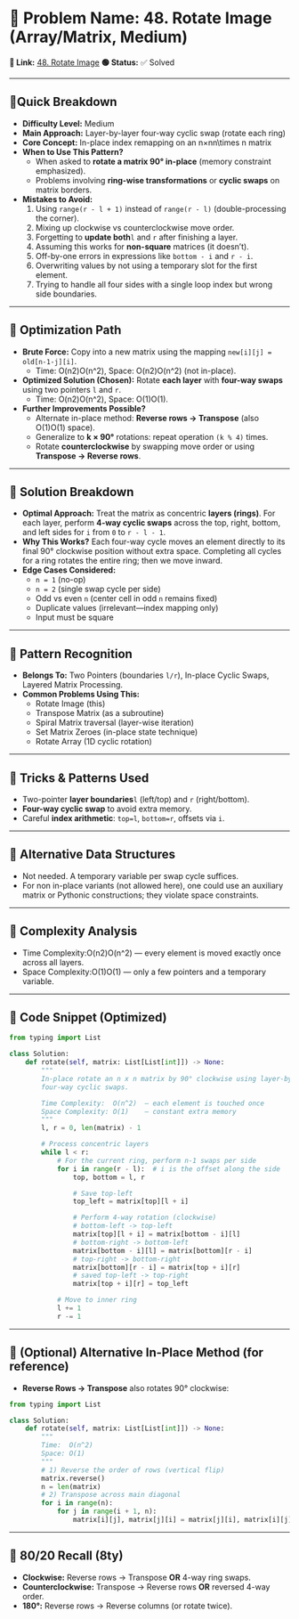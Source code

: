 # 🔹 Problem Name: 48. Rotate Image (Array/Matrix, Medium)

**🔗 Link:** [48. Rotate Image](https://leetcode.com/problems/rotate-image/)
**🟢 Status:** ✅ Solved

---

## 🔹Quick Breakdown

* **Difficulty Level:** Medium
* **Main Approach:** Layer-by-layer four-way cyclic swap (rotate each ring)
* **Core Concept:** In-place index remapping on an n×nn\\times n matrix
* **When to Use This Pattern?**
  * When asked to **rotate a matrix 90° in-place** (memory constraint emphasized).
  * Problems involving **ring-wise transformations** or **cyclic swaps** on matrix borders.
* **Mistakes to Avoid:**
  1. Using `range(r - l + 1)` instead of `range(r - l)` (double-processing the corner).
  2. Mixing up clockwise vs counterclockwise move order.
  3. Forgetting to **update both**`l` and `r` after finishing a layer.
  4. Assuming this works for **non-square** matrices (it doesn’t).
  5. Off-by-one errors in expressions like `bottom - i` and `r - i`.
  6. Overwriting values by not using a temporary slot for the first element.
  7. Trying to handle all four sides with a single loop index but wrong side boundaries.

---

## 🔹 Optimization Path

* **Brute Force:** Copy into a new matrix using the mapping `new[i][j] = old[n-1-j][i]`.
  * Time: O(n2)O(n^2), Space: O(n2)O(n^2) (not in-place).
* **Optimized Solution (Chosen):** Rotate **each layer** with **four-way swaps** using two pointers `l` and `r`.
  * Time: O(n2)O(n^2), Space: O(1)O(1).
* **Further Improvements Possible?**
  * Alternate in-place method: **Reverse rows → Transpose** (also O(1)O(1) space).
  * Generalize to **k × 90°** rotations: repeat operation `(k % 4)` times.
  * Rotate **counterclockwise** by swapping move order or using **Transpose → Reverse rows**.

---

## 🔹 Solution Breakdown

* **Optimal Approach:** Treat the matrix as concentric **layers (rings)**. For each layer, perform **4-way cyclic swaps** across the top, right, bottom, and left sides for `i` from `0` to `r - l - 1`.
* **Why This Works?** Each four-way cycle moves an element directly to its final 90° clockwise position without extra space. Completing all cycles for a ring rotates the entire ring; then we move inward.
* **Edge Cases Considered:**
  * `n = 1` (no-op)
  * `n = 2` (single swap cycle per side)
  * Odd vs even `n` (center cell in odd `n` remains fixed)
  * Duplicate values (irrelevant—index mapping only)
  * Input must be square

---

## 🔹 Pattern Recognition

* **Belongs To:** Two Pointers (boundaries `l/r`), In-place Cyclic Swaps, Layered Matrix Processing.
* **Common Problems Using This:**
  * Rotate Image (this)
  * Transpose Matrix (as a subroutine)
  * Spiral Matrix traversal (layer-wise iteration)
  * Set Matrix Zeroes (in-place state technique)
  * Rotate Array (1D cyclic rotation)

---

## 🔹 Tricks & Patterns Used

* Two-pointer **layer boundaries**`l` (left/top) and `r` (right/bottom).
* **Four-way cyclic swap** to avoid extra memory.
* Careful **index arithmetic**: `top=l`, `bottom=r`, offsets via `i`.

---

## 🔹 Alternative Data Structures

* Not needed. A temporary variable per swap cycle suffices.
* For non in-place variants (not allowed here), one could use an auxiliary matrix or Pythonic constructions; they violate space constraints.

---

## 🔹 Complexity Analysis

* Time Complexity:O(n2)O(n^2) — every element is moved exactly once across all layers.
* Space Complexity:O(1)O(1) — only a few pointers and a temporary variable.

---

## 🔹 Code Snippet (Optimized)

```python
from typing import List

class Solution:
    def rotate(self, matrix: List[List[int]]) -> None:
        """
        In-place rotate an n x n matrix by 90° clockwise using layer-by-layer
        four-way cyclic swaps.

        Time Complexity:  O(n^2)  — each element is touched once
        Space Complexity: O(1)    — constant extra memory
        """
        l, r = 0, len(matrix) - 1

        # Process concentric layers
        while l < r:
            # For the current ring, perform n-1 swaps per side
            for i in range(r - l):  # i is the offset along the side
                top, bottom = l, r

                # Save top-left
                top_left = matrix[top][l + i]

                # Perform 4-way rotation (clockwise)
                # bottom-left -> top-left
                matrix[top][l + i] = matrix[bottom - i][l]
                # bottom-right -> bottom-left
                matrix[bottom - i][l] = matrix[bottom][r - i]
                # top-right -> bottom-right
                matrix[bottom][r - i] = matrix[top + i][r]
                # saved top-left -> top-right
                matrix[top + i][r] = top_left

            # Move to inner ring
            l += 1
            r -= 1
```

---

## 🔹 (Optional) Alternative In-Place Method (for reference)

* **Reverse Rows → Transpose** also rotates 90° clockwise:

```python
from typing import List

class Solution:
    def rotate(self, matrix: List[List[int]]) -> None:
        """
        Time:  O(n^2)
        Space: O(1)
        """
        # 1) Reverse the order of rows (vertical flip)
        matrix.reverse()
        n = len(matrix)
        # 2) Transpose across main diagonal
        for i in range(n):
            for j in range(i + 1, n):
                matrix[i][j], matrix[j][i] = matrix[j][i], matrix[i][j]
```

---

## 🔹 80/20 Recall (8ty)

* **Clockwise:** Reverse rows → Transpose **OR** 4-way ring swaps.
* **Counterclockwise:** Transpose → Reverse rows **OR** reversed 4-way order.
* **180°:** Reverse rows → Reverse columns (or rotate twice).
